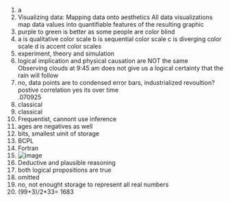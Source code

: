 1. a
2. Visualizing data: Mapping data onto aesthetics All data visualizations map data values into quantifiable features of the resulting graphic
3. purple to green is better  as some people are color blind
4. a is qualitative color scale
b is sequential color scale
c is diverging color scale
d is accent color scales
5. experiment, theory and simulation  
6. logical implication and physical causation are NOT the same  
Observing clouds at 9:45 am does not give us a logical certainty that the rain will follow  
7. no, data points are to condensed
error bars, industrialized revoultion?  
postive correlation
yes its over time  
.070925
8. classical  
9. classical  
10. Frequentist, cannont use inference
11. ages are negatives as well  
12. bits, smallest uinit of storage
13. BCPL   
14. Fortran  
15. ![image](https://github.com/vmxx/IDS2024S/assets/157654839/64f348b8-9889-41ec-886b-c868719b990b)
17. Deductive and plausible reasoning  
18. both logical propositions are true  
19. omitted
20. no, not enought storage to represent all real numbers
21. (99+3)/2*33= 1683  
 
